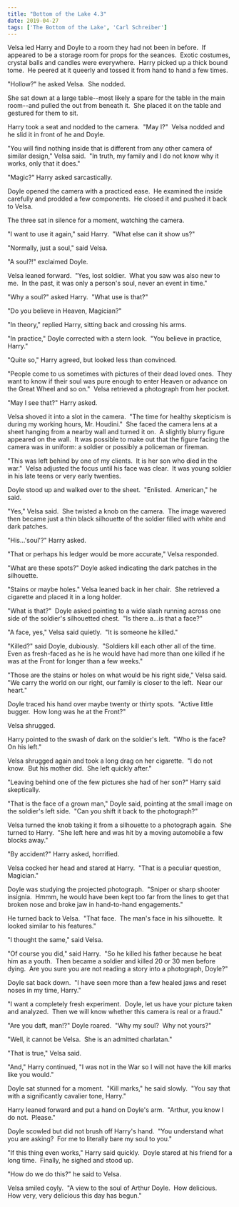 ```yaml
---
title: "Bottom of the Lake 4.3"
date: 2019-04-27
tags: ['The Bottom of the Lake', 'Carl Schreiber']
---
```


Velsa led Harry and Doyle to a room they had not been in before.  If appeared to be a storage room for props for the seances.  Exotic costumes, crystal balls and candles were everywhere.  Harry picked up a thick bound tome.  He peered at it queerly and tossed it from hand to hand a few times.

"Hollow?" he asked Velsa.  She nodded.

She sat down at a large table--most likely a spare for the table in the main room--and pulled the out from beneath it.  She placed it on the table and gestured for them to sit.

Harry took a seat and nodded to the camera.  "May I?"  Velsa nodded and he slid it in front of he and Doyle.

"You will find nothing inside that is different from any other camera of similar design," Velsa said.  "In truth, my family and I do not know why it works, only that it does."

"Magic?" Harry asked sarcastically.

Doyle opened the camera with a practiced ease.  He examined the inside carefully and prodded a few components.  He closed it and pushed it back to Velsa.

The three sat in silence for a moment, watching the camera.

"I want to use it again," said Harry.  "What else can it show us?"

"Normally, just a soul," said Velsa.

"A soul?!" exclaimed Doyle.

Velsa leaned forward.  "Yes, lost soldier.  What you saw was also new to me.  In the past, it was only a person's soul, never an event in time."

"Why a soul?" asked Harry.  "What use is that?"

"Do you believe in Heaven, Magician?"

"In theory," replied Harry, sitting back and crossing his arms.

"In practice," Doyle corrected with a stern look.  "You believe in practice, Harry."

"Quite so," Harry agreed, but looked less than convinced.

"People come to us sometimes with pictures of their dead loved ones.  They want to know if their soul was pure enough to enter Heaven or advance on the Great Wheel and so on."  Velsa retrieved a photograph from her pocket.

"May I see that?" Harry asked.

Velsa shoved it into a slot in the camera.  "The time for healthy skepticism is during my working hours, Mr. Houdini."  She faced the camera lens at a sheet hanging from a nearby wall and turned it on.  A slightly blurry figure appeared on the wall.  It was possible to make out that the figure facing the camera was in uniform: a soldier or possibly a policeman or fireman.

"This was left behind by one of my clients.  It is her son who died in the war."  Velsa adjusted the focus until his face was clear.  It was young soldier in his late teens or very early twenties.

Doyle stood up and walked over to the sheet.  "Enlisted.  American," he said.

"Yes," Velsa said.  She twisted a knob on the camera.  The image wavered then became just a thin black silhouette of the soldier filled with white and dark patches.

"His...'soul'?" Harry asked.

"That or perhaps his ledger would be more accurate," Velsa responded.

"What are these spots?" Doyle asked indicating the dark patches in the silhouette.

"Stains or maybe holes." Velsa leaned back in her chair.  She retrieved a cigarette and placed it in a long holder.

"What is that?"  Doyle asked pointing to a wide slash running across one side of the soldier's silhouetted chest.  "Is there a...is that a face?"

"A face, yes," Velsa said quietly.  "It is someone he killed."

"Killed?" said Doyle, dubiously.  "Soldiers kill each other all of the time.  Even as fresh-faced as he is he would have had more than one killed if he was at the Front for longer than a few weeks."

"Those are the stains or holes on what would be his right side," Velsa said. "We carry the world on our right, our family is closer to the left.  Near our heart."

Doyle traced his hand over maybe twenty or thirty spots.  "Active little bugger.  How long was he at the Front?"

Velsa shrugged.

Harry pointed to the swash of dark on the soldier's left.  "Who is the face?  On his left."

Velsa shrugged again and took a long drag on her cigarette.  "I do not know.  But his mother did.  She left quickly after."

"Leaving behind one of the few pictures she had of her son?" Harry said skeptically.

"That is the face of a grown man," Doyle said, pointing at the small image on the soldier's left side.  "Can you shift it back to the photograph?"

Velsa turned the knob taking it from a silhouette to a photograph again.  She turned to Harry.  "She left here and was hit by a moving automobile a few blocks away."

"By accident?" Harry asked, horrified.

Velsa cocked her head and stared at Harry.  "That is a peculiar question, Magician."

Doyle was studying the projected photograph.  "Sniper or sharp shooter insignia.  Hmmm, he would have been kept too far from the lines to get that broken nose and broke jaw in hand-to-hand engagements."

He turned back to Velsa.  "That face.  The man's face in his silhouette.  It looked similar to his features."

"I thought the same," said Velsa.

"Of course you did," said Harry.  "So he killed his father because he beat him as a youth.  Then became a soldier and killed 20 or 30 men before dying.  Are you sure you are not reading a story into a photograph, Doyle?"

Doyle sat back down.  "I have seen more than a few healed jaws and reset noses in my time, Harry."

"I want a completely fresh experiment.  Doyle, let us have your picture taken and analyzed.  Then we will know whether this camera is real or a fraud."

"Are you daft, man!?" Doyle roared.  "Why my soul?  Why not yours?"

"Well, it cannot be Velsa.  She is an admitted charlatan."

"That is true," Velsa said.

"And," Harry continued, "I was not in the War so I will not have the kill marks like you would."

Doyle sat stunned for a moment.  "Kill marks," he said slowly.  "You say that with a significantly cavalier tone, Harry."

Harry leaned forward and put a hand on Doyle's arm.  "Arthur, you know I do not.  Please."

Doyle scowled but did not brush off Harry's hand.  "You understand what you are asking?  For me to literally bare my soul to you."

"If this thing even works," Harry said quickly.  Doyle stared at his friend for a long time.  Finally, he sighed and stood up.

"How do we do this?" he said to Velsa.

Velsa smiled coyly.  "A view to the soul of Arthur Doyle.  How delicious.  How very, very delicious this day has begun."
